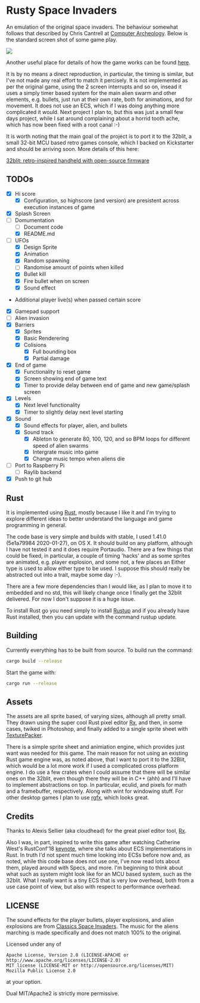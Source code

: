 # Rusty Space Invaders

An emulation of the original space invaders. The behaviour somewhat follows that described by Chris Cantrell at [Computer Archeology](https://computerarcheology.com/A.rcade/SpaceInvaders/). Below is the standard screen shot of some game play.

![](./assets/space_invaders_sample_play.gif)

Another useful place for details of how the game works can be found [here](https://www.classicgaming.cc/classics/space-invaders/play-guide).
         
It is by no means a direct reproduction, in particular, the timing is similar, but I've not made any real effort to match it percisely. It is not implemented as per the original game, using the 2 screen interrupts and so on, insead it uses a simply timer based system for the main alien swarm and other elements, e.g. bullets, just run at their own rate, both for animations, and for movement. It does not use an ECS, which if I was doing anything more complicated it would. Next project I plan to, but this was just a small few days project, while I sat around complaining about a horrid tooth ache, which has now been fixed with a root canal :-)

It is worth noting that the main goal of the project is to port it to the 32blit, a small 32-bit MCU based retro games console, which I backed on Kickstarter and should be arriving soon. More details of this here:
 
[32blit: retro-inspired handheld with open-source firmware](https://www.kickstarter.com/projects/pimoroni/32blit-retro-inspired-handheld-with-open-source-fi)

## TODOs

- [x] Hi score
   - [x] Configuration, so highscore (and version) are presistent across execution instances of game
- [x] Splash Screen
- [ ] Domumentation
   - [ ] Document code
   - [x] README.md
- [ ] UFOs
   - [x] Design Sprite
   - [x] Animation
   - [x] Random spawning
   - [ ] Randomise amount of points when killed
   - [X] Bullet kill
   - [X] Fire bullet when on screen
   - [x] Sound effect
- Additional player live(s) when passed certain score
- [x] Gamepad support
- [ ] Alien invasion
- [x] Barriers
   - [x] Sprites
   - [x] Basic Renderering
   - [x] Colisions
      - [x] Full bounding box
      - [x] Partial damage
- [x] End of game
   - [x] Functionality to reset game
   - [x] Screen showing end of game text
   - [x] Timer to provide delay between end of game and new game/splash screen
- [x] Levels
   - [x] Next level functionality
   - [x] Timer to slightly delay next level starting
- [x] Sound
   - [x] Sound effects for player, alien, and bullets
   - [x] Sound track
      - [x] Ableton to generate 80, 100, 120, and so BPM loops for different speed of alien swarms
      - [x] Intergrate music into game
      - [x] Change music tempo when aliens die
- [ ] Port to Raspberry Pi
   - [ ] Raylib backend
- [x] Push to git hub

## Rust

It is implemented using [Rust](https://www.rust-lang.org/), mostly because I like it and I'm trying to explore different ideas to better understand the language and game programming in general.

The code base is very simple and builds with stable, I used 1.41.0 (5e1a79984 2020-01-27), on OS X. It should build on any platform, although I have not tested it and it does require Portaudio. There are a few things that could be fixed, in particular, a couple of timing 'hacks' and as some sprites are animated, e.g. player explosion, and some not, a few places an Either type is used to allow either type to be used. I suppose this should really be abstracted out into a trait, maybe some day :-).

There are a few more dependencies than I would like, as I plan to move it to embedded and no std, this will likely change once I finally get the 32blit delivered. For now I don't suppose it is a huge issue.

To install Rust go you need simply to install [Rustup](https://rustup.rs/) and if you already have Rust installed, then you can update with the command rustup update.

## Building

Currently everything has to be built from source. To build run the command:

```bash
cargo build --release
```

Start the game with:

```bash
cargo run --release
```

## Assets

The assets are all sprite based, of varying sizes, although all pretty small. They drawn using
the super cool Rust pixel editor [Rx](https://github.com/cloudhead/rx), and then, in some cases, twiked in Photoshop, and finally added to a single sprite sheet with [TexturePacker](https://www.codeandweb.com/texturepacker).

There is a simple sprite sheet and animiation engine, which provides just want was needed for this game. The main reason for not using an existing Rust game engine was, as noted above, that I want to port it to the 32Blit, which would be a lot more work if I used a complicated cross platform engine. I do use a few crates when I could assume that there will be similar ones on the 32blit, even though there they will be in C++ (ahh) and I'll have to implement abstractions on top. In particular, eculid, and pixels for math and a framebuffer, respectively. Along with wint for windowing stuff. For other desktop games I plan to use [rgfx](https://github.com/cloudhead/rgx), which looks great.

## Credits

Thanks to Alexis Sellier (aka cloudhead) for the great pixel editor tool, [Rx](https://github.com/cloudhead/rx).

Also I was, in part, inspired to write this game after watching Catherine West's RustConf'18 [keynote](https://www.youtube.com/watch?v=P9u8x13W7UE), where she talks about ECS implementations in Rust. In truth I'd not spent much time looking into ECSs before now and, as noted, while this code base does not use one, I've now read lots about them, played around with Specs, and more. I'm beginning to think about what such as system might look like for an MCU based system, such as the 32blit. What I really want is a tiny ECS that is very low overhead, both from a use case point of view, but also with respect to performance overhead.

## LICENSE

The sound effects for the player bullets, player explosions, and alien explosions are from [Classics Space Invaders](https://www.classicgaming.cc/classics/space-invaders/sounds). The music for the aliens
marching is made specifically and does not match 100% to the original.

Licensed under any of

    Apache License, Version 2.0 (LICENSE-APACHE or http://www.apache.org/licenses/LICENSE-2.0)
    MIT license (LICENSE-MIT or http://opensource.org/licenses/MIT)
    Mozilla Public License 2.0

at your option.

Dual MIT/Apache2 is strictly more permissive.

